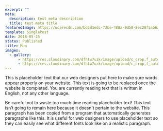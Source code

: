 ```yaml
---
excerpt: ""
meta:
  description: test meta description
  title: test meta title
featuredImage: https://ucarecdn.com/bd5d1edc-73be-488a-9d50-8ec28f5ab6a9/
template: SinglePost
date: 2018-05-25
status: Published
title: Man
images:
  - gallery:
      - https://res.cloudinary.com/dfhtw7uzk/image/upload/c_crop,f_auto,h_2000,q_auto,w_2000/v1616447070/popelka_koncert/vkoncert0019_ydskxe.jpg
      - https://res.cloudinary.com/dfhtw7uzk/image/upload/c_crop,f_auto,h_2000,q_auto,w_2000/v1616249431/popelka_koncert/vkoncert0001_o49rdg.jpg
---
```


This is placeholder text that our web designers put here to make sure words appear properly on your website. This text is going to be replaced once the website is completed. You are currently reading text that is written in English, not any other language.

Be careful not to waste too much time reading placeholder text! This text isn’t going to remain here because it doesn't pertain to the website. This paragraph has been copied from a program that automatically generates paragraphs like this. It is useful for web designers to use placeholder text so they can easily see what different fonts look like on a realistic paragraph.
